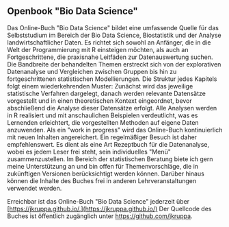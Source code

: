 ## Openbook "Bio Data Science"

Das Online-Buch "Bio Data Science" bildet eine umfassende Quelle für das Selbststudium im Bereich der Bio Data Science, Biostatistik und der Analyse landwirtschaftlicher Daten. Es richtet sich sowohl an Anfänger, die in die Welt der Programmierung mit R einsteigen möchten, als auch an Fortgeschrittene, die praxisnahe Leitfäden zur Datenauswertung suchen. Die Bandbreite der behandelten Themen erstreckt sich von der explorativen Datenanalyse und Vergleichen zwischen Gruppen bis hin zu fortgeschrittenen statistischen Modellierungen. Die Struktur jedes Kapitels folgt einem wiederkehrenden Muster: Zunächst wird das jeweilige statistische Verfahren dargelegt, danach werden relevante Datensätze vorgestellt und in einen theoretischen Kontext eingeordnet, bevor abschließend die Analyse dieser Datensätze erfolgt. Alle Analysen werden in R realisiert und mit anschaulichen Beispielen verdeutlicht, was es Lernenden erleichtert, die vorgestellten Methoden auf eigene Daten anzuwenden. Als ein "work in progress" wird das Online-Buch kontinuierlich mit neuen Inhalten angereichert. Ein regelmäßiger Besuch ist daher empfehlenswert. Es dient als eine Art Rezeptbuch für die Datenanalyse, wobei es jedem Leser frei steht, sein individuelles "Menü" zusammenzustellen. Im Bereich der statistischen Beratung biete ich gern meine Unterstützung an und bin offen für Themenvorschläge, die in zukünftigen Versionen berücksichtigt werden können. Darüber hinaus können die Inhalte des Buches frei in anderen Lehrveranstaltungen verwendet werden. 

Erreichbar ist das Online-Buch "Bio Data Science" jederzeit über [https://jkruppa.github.io/.](https://jkruppa.github.io/) Der Quellcode des Buches ist öffentlich zugänglich unter https://github.com/jkruppa.